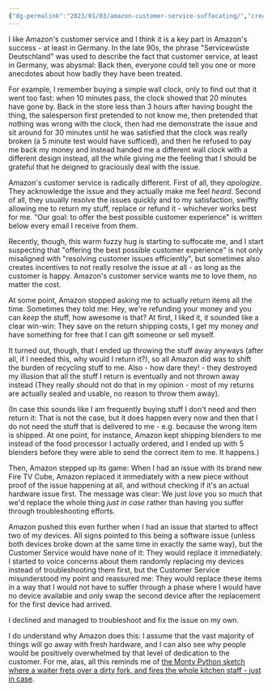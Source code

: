 ```yaml
---
{"dg-permalink":"2023/01/03/amazon-customer-service-suffocating/","created-date":"2023-01-03T00:00:00","dg-home":false,"dg-pinned":false,"dg-home-link":false,"dg-publish":true,"excerpt":"I like Amazon's customer service and I think it is a key part in Amazon's success - at least in Germany. But lately, their dedication starts to suffocate me.","disabled rules":["header-increment","yaml-title","yaml-title-alias","file-name-heading"],"title":"Amazon's Hug is Suffocating","aliases":["Amazon's Hug is Suffocating"],"linter-yaml-title-alias":"Amazon's Hug is Suffocating","updated-date":"2025-05-05T17:44:21","tags":["dgarticle","Misc"],"dg-path":"2023-01-03-amazon-customer-service-suffocating.md","permalink":"/2023/01/03/amazon-customer-service-suffocating/","dgPassFrontmatter":true}
---
```



I like Amazon's customer service and I think it is a key part in Amazon's success - at least in Germany.
In the late 90s, the phrase "Servicewüste Deutschland" was used to describe the fact that customer service, at least in Germany, was abysmal: Back then, everyone could tell you one or more anecdotes about how badly they have been treated.

For example, I remember buying a simple wall clock, only to find out that it went too fast: when 10 minutes pass, the clock showed that 20 minutes have gone by. Back in the store less than 3 hours after having bought the thing, the salesperson first pretended to not know me, then pretended that nothing was wrong with the clock, then had me demonstrate the issue and sit around for 30 minutes until he was satisfied that the clock was really broken (a 5 minute test would have sufficed), and then he refused to pay me back my money and instead handed me a different wall clock with a different design instead, all the while giving me the feeling that I should be grateful that he deigned to graciously deal with the issue.

Amazon's customer service is radically different. First of all, they _apologize_. They acknowledge the issue and they actually make me feel _heard_. Second of all, they usually resolve the issues quickly and to my satisfaction, swiftly allowing me to return my stuff, replace or refund it - whichever works best for me. "Our goal: to offer the best possible customer experience" is written below every email I receive from them.

Recently, though, this warm fuzzy hug is starting to suffocate me, and I start suspecting that "offering the best possible customer experience" is not only misaligned with "resolving customer issues efficiently", but sometimes also creates incentives to not really resolve the issue at all - as long as the customer is happy. Amazon's customer service wants me to love them, no matter the cost.

At some point, Amazon stopped asking me to actually return items all the time. Sometimes they told me: Hey, we're refunding your money and you can _keep_ the stuff, how awesome is that? At first, I liked it, it sounded like a clear win-win: They save on the return shipping costs, I get my money _and_ have something for free that I can gift someone or sell myself.

It turned out, though, that I ended up throwing the stuff away anyways (after all, if I needed this, why would I return it?), so all Amazon did was to  shift the burden of recycling stuff to me. Also - how dare they! - they destroyed my illusion that all the stuff I return is eventually and not thrown away instead (They really should not do that in my opinion - most of my returns are actually sealed and usable, no reason to throw them away).

(In case this sounds like I am frequently buying stuff I don't need and then return it: That is not the case, but it does happen every now and then that I do not need the stuff that is delivered to me - e.g. because the wrong item is shipped. At one point, for instance, Amazon kept shipping blenders to me instead of the food processor I actually ordered, and I ended up with 5 blenders before they were able to send the correct item to me. It happens.)

Then, Amazon stepped up its game: When I had an issue with its brand new Fire TV Cube, Amazon replaced it immediately with a new piece without proof of the issue happening at all, and without checking if it's an actual hardware issue first. The message was clear: We just _love_ you so much that we'd replace the whole thing _just in case_ rather than having you suffer through troubleshooting efforts.

Amazon pushed this even further when I had an issue that started to affect two of my devices. All signs pointed to this being a software issue (unless both devices broke down at the same time in exactly the same way), but the Customer Service would have none of it: They would replace it immediately. I started to voice concerns about them randomly replacing my devices instead of troubleshooting them first, but the Customer Service misunderstood my point and reassured me: They would replace these items in a way that I would not have to suffer through a phase where I would have no device available and only swap the second device after the replacement for the first device had arrived.

I declined and managed to troubleshoot and fix the issue on my own.

I do understand why Amazon does this: I assume that the vast majority of things will go away with fresh hardware, and I can also see why people would be positively overwhelmed by that level of dedication to the customer. For me, alas, all this reminds me of [the Monty Python sketch where a waiter frets over a dirty fork, and fires the whole kitchen staff - just in case](https://www.youtube.com/watch?v=oCLtaK7KLEM).
